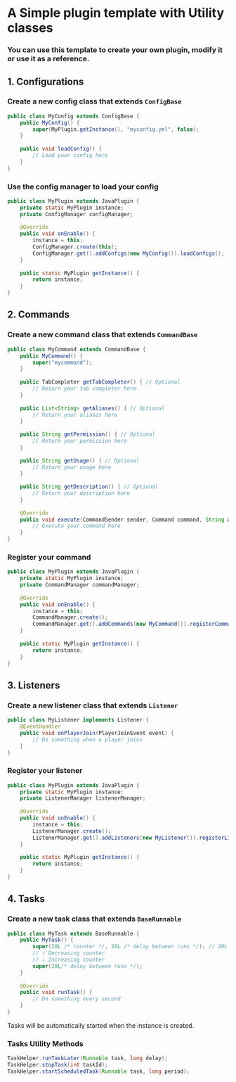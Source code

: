 # A Simple plugin template with Utility classes
### You can use this template to create your own plugin, modify it or use it as a reference.
## 1. Configurations
### Create a new config class that extends `ConfigBase`
```java
public class MyConfig extends ConfigBase {
    public MyConfig() {
        super(MyPlugin.getInstance(), "myconfig.yml", false);
    }
    
    public void loadConfig() {
        // Load your config here
    }
}
```
### Use the config manager to load your config
```java
public class MyPlugin extends JavaPlugin {
    private static MyPlugin instance;
    private ConfigManager configManager;
    
    @Override
    public void onEnable() {
        instance = this;
        ConfigManager.create(this);
        ConfigManager.get().addConfigs(new MyConfig()).loadConfigs();
    }
    
    public static MyPlugin getInstance() {
        return instance;
    }
}
```
## 2. Commands
### Create a new command class that extends `CommandBase`
```java
public class MyCommand extends CommandBase {
    public MyCommand() {
        super("mycommand");
    }
    
    public TabCompleter getTabCompleter() { // Optional
        // Return your tab completer here
    }
    
    public List<String> getAliases() { // Optional
        // Return your aliases here
    }
    
    public String getPermission() { // Optional
        // Return your permission here
    }
    
    public String getUsage() { // Optional
        // Return your usage here
    }
    
    public String getDescription() { // Optional
        // Return your description here
    }
    
    @Override
    public void execute(CommandSender sender, Command command, String alias, String[] args) {
        // Execute your command here
    }
}
```
### Register your command
```java
public class MyPlugin extends JavaPlugin {
    private static MyPlugin instance;
    private CommandManager commandManager;
    
    @Override
    public void onEnable() {
        instance = this;
        CommandManager.create();
        CommandManager.get().addCommands(new MyCommand()).registerCommands();
    }
    
    public static MyPlugin getInstance() {
        return instance;
    }
}
```
## 3. Listeners
### Create a new listener class that extends `Listener`
```java
public class MyListener implements Listener {
    @EventHandler
    public void onPlayerJoin(PlayerJoinEvent event) {
        // Do something when a player joins
    }
}
```
### Register your listener
```java
public class MyPlugin extends JavaPlugin {
    private static MyPlugin instance;
    private ListenerManager listenerManager;
    
    @Override
    public void onEnable() {
        instance = this;
        ListenerManager.create();
        ListenerManager.get().addListeners(new MyListener()).registerListeners();
    }
    
    public static MyPlugin getInstance() {
        return instance;
    }
}
```
## 4. Tasks
### Create a new task class that extends `BaseRunnable`
```java
public class MyTask extends BaseRunnable {
    public MyTask() {
        super(20L /* counter */, 20L /* delay between runs */); // 20L = 1 second (20 ticks)
        // ↑ Decreasing counter
        // ↓ Increasing counter
        super(20L/* delay between runs */);
    }
    
    @Override
    public void runTask() {
        // Do something every second
    }
}
```
Tasks will be automatically started when the instance is created.

### Tasks Utility Methods
```java
TaskHelper.runTaskLater(Runnable task, long delay);
TaskHelper.stopTask(int taskId);
TaskHelper.startScheduledTask(Runnable task, long period);
```